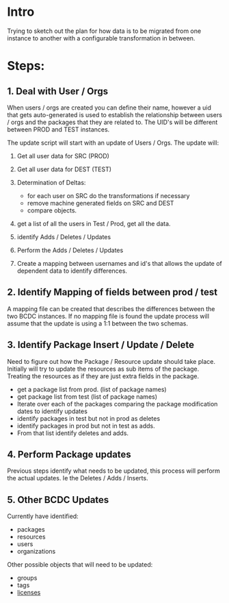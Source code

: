 # Intro

Trying to sketch out the plan for how data is to be migrated from one 
instance to another with a configurable transformation in between.

# Steps:

## 1. Deal with User / Orgs

When users / orgs are created you can define their name, however a uid that gets
auto-generated is used to establish the relationship between users / orgs and the
packages that they are related to.  The UID's will be different between PROD and
TEST instances.

The update script will start with an update of Users / Orgs.  The update will:
1. Get all user data for SRC (PROD)
1. Get all user data for DEST (TEST)
1. Determination of Deltas:
   * for each user on SRC do the transformations if necessary
   * remove machine generated fields on SRC and DEST
   * compare objects.

1. get a list of all the users in Test / Prod, get all the data.
1. identify Adds / Deletes / Updates
1. Perform the Adds / Deletes / Updates
1. Create a mapping between usernames and id's that allows the update of dependent
   data to identify differences.

## 2. Identify Mapping of fields between prod / test

A mapping file can be created that describes the differences between the two 
BCDC instances.  If no mapping file is found the update process will assume that 
the update is using a 1:1 between the two schemas.

## 3. Identify Package Insert / Update / Delete 

Need to figure out how the Package / Resource update should take place. 
Initially will try to update the resources as sub items of the package.  Treating
the resources as if they are just extra fields in the package. 

* get a package list from prod. (list of package names)
* get package list from test (list of package names)
* Iterate over each of the packages comparing the package modification dates to 
  identify updates
* identify packages in test but not in prod as deletes
* identify packages in prod but not in test as adds.
* From that list identify deletes and adds.

## 4. Perform Package updates

Previous steps identify what needs to be updated, this process will perform the 
actual updates.  Ie the Deletes / Adds / Inserts.

## 5. Other BCDC Updates

Currently have identified:
   * packages
   * resources
   * users
   * organizations

Other possible objects that will need to be updated:
   * groups
   * tags
   * [licenses](https://docs.ckan.org/en/2.8/api/#ckan.logic.action.get.license_list)




